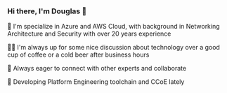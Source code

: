 ### Hi there, I'm Douglas 👋

  🚀 I'm specialize in Azure and AWS Cloud, with background in Networking Architecture and Security with over 20 years experience 

  🤝🏻 I'm always up for some nice discussion about technology over a good cup of coffee or a cold beer after business hours

  👯 Always eager to connect with other experts and collaborate

  🔭 Developing Platform Engineering toolchain and CCoE lately 

<!--
**itsdouglasnunes/itsdouglasnunes** is a ✨ _special_ ✨ repository because its `README.md` (this file) appears on your GitHub profile.

Here are some ideas to get you started:

- 🔭 I’m currently working on ...
- 🌱 I’m currently learning ...
- 👯 I’m looking to collaborate on ...
- 🤔 I’m looking for help with ...
- 💬 Ask me about ...
- 📫 How to reach me: ...
- 😄 Pronouns: ...
- ⚡ Fun fact: ...
-->

